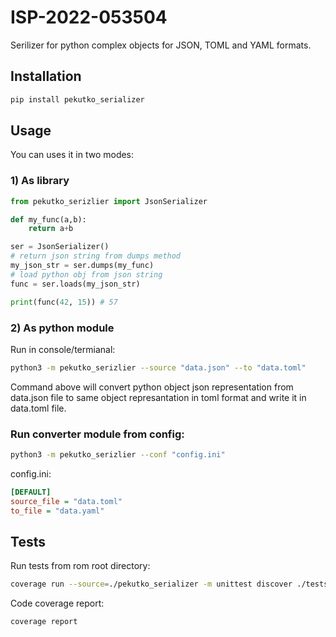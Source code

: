# ISP-2022-053504

Serilizer for python complex objects for JSON, TOML and YAML formats.

## Installation
```bash
pip install pekutko_serializer
```
## Usage
You can uses it in two modes:

### 1) As library
```python
from pekutko_serizlier import JsonSerializer

def my_func(a,b):
    return a+b

ser = JsonSerializer()
# return json string from dumps method
my_json_str = ser.dumps(my_func)
# load python obj from json string
func = ser.loads(my_json_str)

print(func(42, 15)) # 57 
```

### 2) As python module
Run in console/termianal:
```bash
python3 -m pekutko_serizlier --source "data.json" --to "data.toml"
```
Command above will convert python object json representation from data.json file to same object represantation in toml format and write it in data.toml file.
### Run converter module from config:
```bash
python3 -m pekutko_serizlier --conf "config.ini"
```
config.ini:
```ini
[DEFAULT]
source_file = "data.toml"
to_file = "data.yaml"
```

## Tests
Run tests from rom root directory:
```bash
coverage run --source=./pekutko_serializer -m unittest discover ./tests
```
Code coverage report:
```bash
coverage report
```